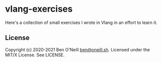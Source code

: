 # vlang-exercises

Here's a collection of small exercises I wrote in Vlang in an effort
to learn it.

## License

Copyright (c) 2020-2021 Ben O'Neill <ben@oneill.sh>. Licensed under the
MIT/X License. See LICENSE.
